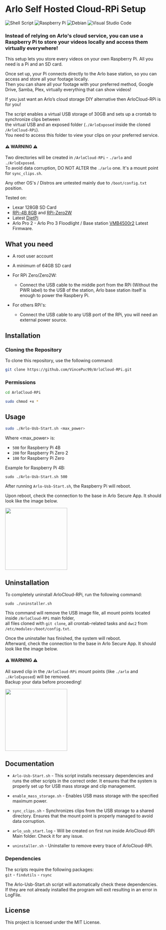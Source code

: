 # Arlo Self Hosted Cloud-RPi Setup

![Shell Script](https://img.shields.io/badge/shell_script-%23121011.svg?style=for-the-badge&logo=gnu-bash&logoColor=white)
![Raspberry Pi](https://img.shields.io/badge/-RaspberryPi-C51A4A?style=for-the-badge&logo=Raspberry-Pi)
![Debian](https://img.shields.io/badge/Debian-D70A53?style=for-the-badge&logo=debian&logoColor=white)
![Visual Studio Code](https://img.shields.io/badge/Visual%20Studio%20Code-0078d7.svg?style=for-the-badge&logo=visual-studio-code&logoColor=white)

### Instead of relying on Arlo's cloud service, you can use a Raspberry Pi to store your videos locally and access them virtually everywhere!<br />

This setup lets you store every videos on your own Raspberry Pi. All you need is a Pi and an SD card. <br />

Once set up, your Pi connects directly to the Arlo base station, so you can access and store all your footage locally. <br />
Then you can share all your footage with your preferred method, Google Drive, Samba, Plex, virtually everything that can show videos! <br />

If you just want an Arlo’s cloud storage DIY alternative then ArloCloud-RPi is for you! <br />

The script enables a virtual USB storage of 30GB and sets up a crontab to synchronize clips between<br /> the virtual USB and an exposed folder (`./ArloExposed` inside the cloned `/ArloCloud-RPi`).<br />
You need to access this folder to view your clips on your preferred service.

#### ⚠️ WARNING ⚠️
Two directories will be created in `/ArloCloud-RPi` - `./arlo` and `./ArloExposed`.<br />
To avoid data corruption, DO NOT ALTER the `./arlo` one. It's a mount point for `sync_clips.sh`.<br />

Any other OS's / Distros are untested mainly due to `/boot/config.txt` position.

Tested on:
- Lexar 128GB SD Card
- [RPi-4B 8GB](https://www.raspberrypi.com/products/raspberry-pi-4-model-b/) and [RPi-Zero2W](https://www.raspberrypi.com/products/raspberry-pi-zero-2-w/)
- Latest [DietPi](https://dietpi.com/)
- Arlo Pro 2 - Arlo Pro 3 Floodlight / Base station [VMB4500r2](https://www.arlo.com/en_fi/support/faq/000062284/What-is-the-difference-between-each-Arlo-SmartHub-and-base-station) Latest Firmware.

## What you need

- A root user account

- A minimum of 64GB SD card

- For RPi Zero/Zero2W:
  - Connect the USB cable to the middle port from the RPi (Without the PWR label) to the USB of the station, Arlo base station itself is enough to power the Raspbery Pi.

- For others RPi's:
  - Connect the USB cable to any USB port of the RPi, you will need an external power source.
 
## Installation

### Cloning the Repository
To clone this repository, use the following command:

```sh
git clone https://github.com/VincePuc99/ArloCloud-RPi.git
```

### Permissions

```sh
cd ArloCloud-RPi
```
```sh
sudo chmod +x *
```

## Usage

```sh
sudo ./Arlo-Usb-Start.sh <max_power>
```
Where <max_power> is:

- `500` for Raspberry Pi 4B
- `200` for Raspberry Pi Zero 2
- `100` for Raspberry Pi Zero

Example for Raspberry Pi 4B:
```
sudo ./Arlo-Usb-Start.sh 500
```

After running `Arlo-Usb-Start.sh`, the Raspberry Pi will reboot.<br />

Upon reboot, check the connection to the base in Arlo Secure App. It should look like the image below.

<img height="200" src="https://github.com/user-attachments/assets/d2842741-3aa3-4ed1-bdf5-b9e80154231c" />

## Uninstallation

To completely uninstall ArloCloud-RPi, run the following command:

```
sudo ./uninstaller.sh
```
This command will remove the USB image file, all mount points located inside `/ArloCloud-RPi` main folder, <br />
all files cloned with `git clone`, all crontab-related tasks and `dwc2` from `/etc/modules`-`/boot/config.txt`.<br />

Once the uninstaller has finished, the system will reboot.<br />
Afterward, check the connection to the base in Arlo Secure App. It should look like the image below.

#### ⚠️ WARNING ⚠️
All saved clip in the `/ArloCloud-RPi` mount points (like `./arlo` and `./ArloExposed`) will be removed.<br />
Backup your data before proceeding!

<img height="200" src="https://github.com/user-attachments/assets/bd331990-24a9-488d-82bf-dba40d6eb6c5" />

## Documentation

- `Arlo-Usb-Start.sh` - This script installs necessary dependencies and runs the other scripts in the correct order. It ensures that the system is properly set up for USB mass storage and clip management.

- `enable_mass_storage.sh` - Enables USB mass storage with the specified maximum power.

- `sync_clips.sh` - Synchronizes clips from the USB storage to a shared directory. Ensures that the mount point is properly managed to avoid data corruption.

- `arlo_usb_start.log` - Will be created on first run inside ArloCloud-RPi Main folder. Check it for any issue.

- `uninstaller.sh` - Uninstaller to remove every trace of ArloCloud-RPi.

### Dependencies
The scripts require the following packages:<br />
`git` - `findutils` - `rsync`

The Arlo-Usb-Start.sh script will automatically check these dependencies.<br />
If they are not already installed the program will exit resulting in an error in LogFile.

## License
This project is licensed under the MIT License.
